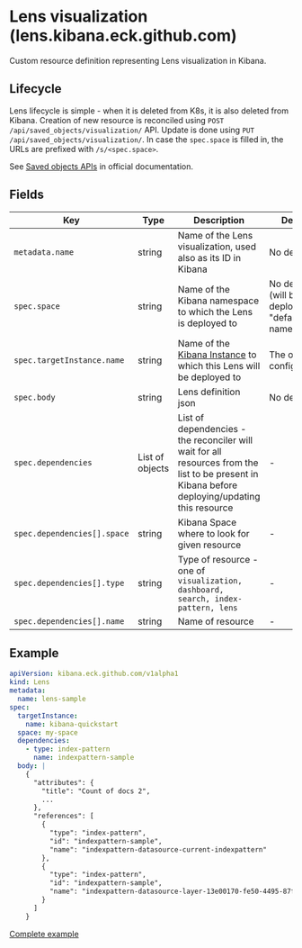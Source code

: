 # Lens visualization (lens.kibana.eck.github.com)

Custom resource definition representing Lens visualization in Kibana.

## Lifecycle

Lens lifecycle is simple - when it is deleted from K8s, it is also deleted from Kibana. Creation of
new resource is reconciled using `POST /api/saved_objects/visualization/` API. Update is done using
`PUT /api/saved_objects/visualization/`. In case the `spec.space` is filled in, the URLs are prefixed
with `/s/<spec.space>`.

See [Saved objects APIs](https://www.elastic.co/guide/en/kibana/master/saved-objects-api.html) in official documentation.

## Fields

| Key                         | Type            | Description                                                                                                                                     | Default                                              |
|-----------------------------|-----------------|-------------------------------------------------------------------------------------------------------------------------------------------------|------------------------------------------------------|
| `metadata.name`             | string          | Name of the Lens visualization, used also as its ID in Kibana                                                                                   | No default                                           |
| `spec.space`                | string          | Name of the Kibana namespace to which the Lens is deployed to                                                                                   | No default (will be deployed to "default" namespace) |
| `spec.targetInstance.name   `| string         | Name of the [Kibana Instance](cr_kibana_instance.md) to which this Lens will be deployed to | The operator configuration |
| `spec.body`                 | string          | Lens definition json                                                                                                                            | No default                                           |
| `spec.dependencies`         | List of objects | List of dependencies - the reconciler will wait for all resources from the list to be present in Kibana before deploying/updating this resource | -                                                    |                                                 |
| `spec.dependencies[].space` | string          | Kibana Space where to look for given resource                                                                                                   | -                                                    |
| `spec.dependencies[].type`  | string          | Type of resource - one of `visualization, dashboard, search, index-pattern, lens`                                                               | -                                                    |
| `spec.dependencies[].name`  | string          | Name of resource                                                                                                                                | -                                                    |

## Example

```yaml
apiVersion: kibana.eck.github.com/v1alpha1
kind: Lens
metadata:
  name: lens-sample
spec:
  targetInstance:
    name: kibana-quickstart
  space: my-space
  dependencies:
    - type: index-pattern
      name: indexpattern-sample
  body: |
    {
      "attributes": {
        "title": "Count of docs 2",
        ...
      },
      "references": [
        {
          "type": "index-pattern",
          "id": "indexpattern-sample",
          "name": "indexpattern-datasource-current-indexpattern"
        },
        {
          "type": "index-pattern",
          "id": "indexpattern-sample",
          "name": "indexpattern-datasource-layer-13e00170-fe50-4495-87ff-048934afece1"
        }
      ]
    }
```

[Complete example](../config/samples/kibana.eck_v1alpha1_lens.yaml)
